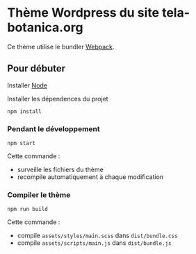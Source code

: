 # Thème Wordpress du site tela-botanica.org

Ce thème utilise le bundler [Webpack](https://webpack.github.io).

## Pour débuter

Installer [Node](https://nodejs.org)

Installer les dépendences du projet

    npm install

### Pendant le développement

    npm start

Cette commande :
- surveille les fichiers du thème
- recompile automatiquement à chaque modification

### Compiler le thème

    npm run build

Cette commande :
- compile `assets/styles/main.scss` dans `dist/bundle.css`
- compile `assets/scripts/main.js` dans `dist/bundle.js`
